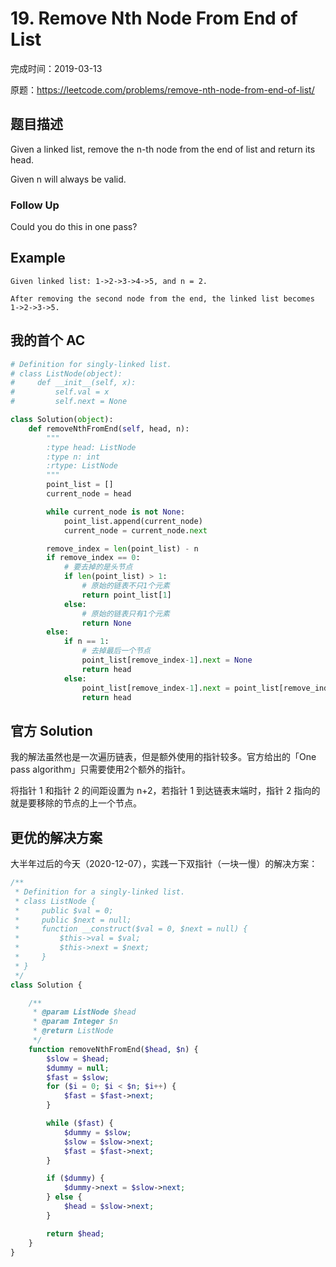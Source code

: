 # 19. Remove Nth Node From End of List

完成时间：2019-03-13

原题：https://leetcode.com/problems/remove-nth-node-from-end-of-list/

## 题目描述

Given a linked list, remove the n-th node from the end of list and return its head.

Given n will always be valid.

### Follow Up

Could you do this in one pass?

## Example

```
Given linked list: 1->2->3->4->5, and n = 2.

After removing the second node from the end, the linked list becomes 1->2->3->5.
```

## 我的首个 AC

```python
# Definition for singly-linked list.
# class ListNode(object):
#     def __init__(self, x):
#         self.val = x
#         self.next = None

class Solution(object):
    def removeNthFromEnd(self, head, n):
        """
        :type head: ListNode
        :type n: int
        :rtype: ListNode
        """
        point_list = []
        current_node = head

        while current_node is not None:
            point_list.append(current_node)
            current_node = current_node.next

        remove_index = len(point_list) - n
        if remove_index == 0:
            # 要去掉的是头节点
            if len(point_list) > 1:
                # 原始的链表不只1个元素
                return point_list[1]
            else:
                # 原始的链表只有1个元素
                return None
        else:
            if n == 1:
                # 去掉最后一个节点
                point_list[remove_index-1].next = None
                return head
            else:
                point_list[remove_index-1].next = point_list[remove_index+1]
                return head
```

## 官方 Solution

我的解法虽然也是一次遍历链表，但是额外使用的指针较多。官方给出的「One pass algorithm」只需要使用2个额外的指针。

将指针 1 和指针 2 的间距设置为 n+2，若指针 1 到达链表末端时，指针 2 指向的就是要移除的节点的上一个节点。

## 更优的解决方案

大半年过后的今天（2020-12-07），实践一下双指针（一块一慢）的解决方案：
```php
/**
 * Definition for a singly-linked list.
 * class ListNode {
 *     public $val = 0;
 *     public $next = null;
 *     function __construct($val = 0, $next = null) {
 *         $this->val = $val;
 *         $this->next = $next;
 *     }
 * }
 */
class Solution {

    /**
     * @param ListNode $head
     * @param Integer $n
     * @return ListNode
     */
    function removeNthFromEnd($head, $n) {
        $slow = $head;
        $dummy = null;
        $fast = $slow;
        for ($i = 0; $i < $n; $i++) {
            $fast = $fast->next;
        }

        while ($fast) {
            $dummy = $slow;
            $slow = $slow->next;
            $fast = $fast->next;
        }

        if ($dummy) {
            $dummy->next = $slow->next;
        } else {
            $head = $slow->next;
        }

        return $head;
    }
}
```
